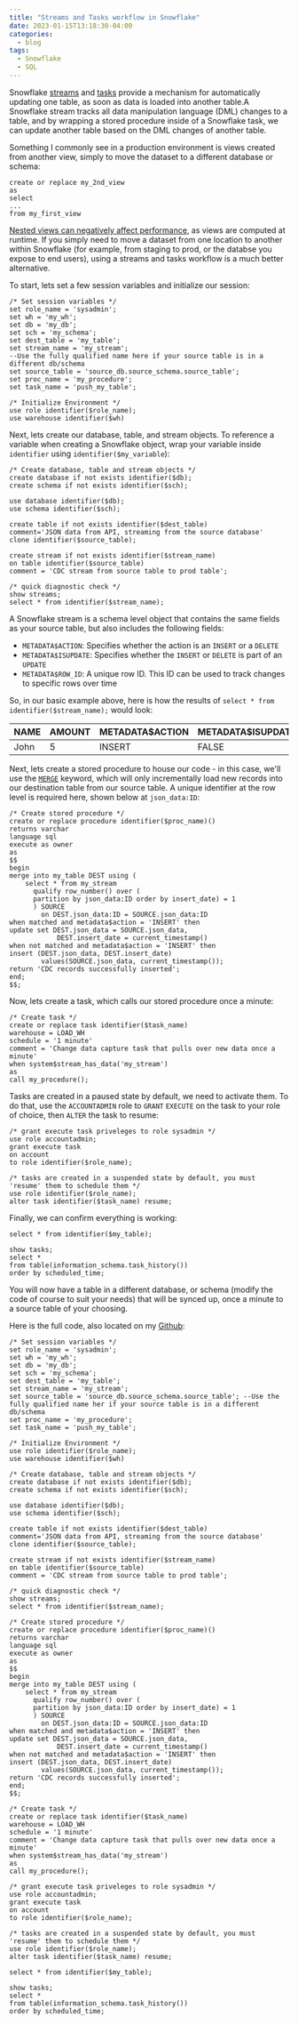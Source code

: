 ```yaml
---
title: "Streams and Tasks workflow in Snowflake"
date: 2023-01-15T13:18:30-04:00
categories:
  - blog
tags:
  - Snowflake
  - SQL
---
```


Snowflake [streams](https://docs.snowflake.com/en/user-guide/streams-intro.html) and [tasks](https://docs.snowflake.com/en/user-guide/tasks-intro.html) provide a mechanism for automatically updating one table, as soon as data is loaded into another table.A Snowflake stream tracks all data manipulation language (DML) changes to a table, and by wrapping a stored procedure inside of a Snowflake task, we can update another table based on the DML changes of another table.

Something I commonly see in a production environment is views created from another view, simply to move the dataset to a different database or schema:

```pgsql
create or replace my_2nd_view
as
select
...
from my_first_view
```
[Nested views can negatively affect performance](https://bornsql.ca/blog/nested-views-bad/), as views are computed at runtime. If you simply need to move a dataset from one location to another within Snowflake (for example, from staging to prod, or the databse you expose to end users), using a streams and tasks workflow is a much better alternative.

To start, lets set a few session variables and initialize our session: 
```pgsql
/* Set session variables */
set role_name = 'sysadmin';
set wh = 'my_wh';
set db = 'my_db';
set sch = 'my_schema';
set dest_table = 'my_table';
set stream_name = 'my_stream';
--Use the fully qualified name here if your source table is in a different db/schema
set source_table = 'source_db.source_schema.source_table'; 
set proc_name = 'my_procedure';
set task_name = 'push_my_table';

/* Initialize Environment */
use role identifier($role_name);
use warehouse identifier($wh)
```
Next, lets create our database, table, and stream objects. To reference a variable when creating a Snowflake object, wrap your variable inside `identifier` using `identifier($my_variable`):

```pgsql
/* Create database, table and stream objects */
create database if not exists identifier($db);
create schema if not exists identifier($sch);

use database identifier($db);
use schema identifier($sch);

create table if not exists identifier($dest_table)
comment='JSON data from API, streaming from the source database'
clone identifier($source_table);

create stream if not exists identifier($stream_name) 
on table identifier($source_table)
comment = 'CDC stream from source table to prod table';

/* quick diagnostic check */
show streams;
select * from identifier($stream_name);
```

A Snowflake stream is a schema level object that contains the same fields as your source table, but also includes the following fields:

* `METADATA$ACTION`: Specifies whether the action is an `INSERT` or a `DELETE`
* `METADATA$ISUPDATE`: Specifies whether the `INSERT` or `DELETE` is part of an `UPDATE`
* `METADATA$ROW_ID`: A unique row ID. This ID can be used to track changes to specific rows over time

So, in our basic example above, here is how the results of `select * from identifier($stream_name);` would look:

| NAME | AMOUNT | METADATA\$ACTION | METADATA\$ISUPDATE | METADATA\$ROW_ID |
| ---- | ------ | ---------------- | ------------------ | ---------------- |
| John | 5 | INSERT | FALSE | 3d5ttsht47wssy8bv |

Next, lets create a stored procedure to house our code - in this case, we'll use the [`MERGE`](https://docs.snowflake.com/en/sql-reference/sql/merge.html) keyword, which will only incrementally load new records into our destination table from our source table. A unique identifier at the row level is required here, shown below at `json_data:ID`:

```pgsql
/* Create stored procedure */
create or replace procedure identifier($proc_name)()
returns varchar
language sql
execute as owner
as
$$
begin
merge into my_table DEST using (
    select * from my_stream
      qualify row_number() over (
      partition by json_data:ID order by insert_date) = 1
      ) SOURCE
        on DEST.json_data:ID = SOURCE.json_data:ID
when matched and metadata$action = 'INSERT' then 
update set DEST.json_data = SOURCE.json_data,
            DEST.insert_date = current_timestamp()
when not matched and metadata$action = 'INSERT' then 
insert (DEST.json_data, DEST.insert_date)
        values(SOURCE.json_data, current_timestamp());
return 'CDC records successfully inserted';
end;
$$;
```

Now, lets create a task, which calls our stored procedure once a minute:
```pgsql
/* Create task */
create or replace task identifier($task_name)
warehouse = LOAD_WH
schedule = '1 minute'
comment = 'Change data capture task that pulls over new data once a minute'
when system$stream_has_data('my_stream')
as
call my_procedure();
```

Tasks are created in a paused state by default, we need to activate them. To do that, use the `ACCOUNTADMIN` role to `GRANT` `EXECUTE` on the task to your role of choice, then `ALTER` the task to resume:
```pgsql
/* grant execute task priveleges to role sysadmin */
use role accountadmin;
grant execute task 
on account 
to role identifier($role_name);

/* tasks are created in a suspended state by default, you must 'resume' them to schedule them */
use role identifier($role_name);
alter task identifier($task_name) resume;
```

Finally, we can confirm everything is working:

```pgsql
select * from identifier($my_table);

show tasks;
select * 
from table(information_schema.task_history()) 
order by scheduled_time;
```

You will now have a table in a different database, or schema (modify the code of course to suit your needs) that will be synced up, once a minute to a source table of your choosing.

Here is the full code, also located on my [Github](https://github.com/MartyC-137/Data-Engineering/blob/main/SQL/Snowflake_Basic_CDC_Pipeline_Using_Streams_Tasks.sql):

```pgsql
/* Set session variables */
set role_name = 'sysadmin';
set wh = 'my_wh';
set db = 'my_db';
set sch = 'my_schema';
set dest_table = 'my_table';
set stream_name = 'my_stream';
set source_table = 'source_db.source_schema.source_table'; --Use the fully qualified name her if your source table is in a different db/schema
set proc_name = 'my_procedure';
set task_name = 'push_my_table';

/* Initialize Environment */
use role identifier($role_name);
use warehouse identifier($wh)

/* Create database, table and stream objects */
create database if not exists identifier($db);
create schema if not exists identifier($sch);

use database identifier($db);
use schema identifier($sch);

create table if not exists identifier($dest_table)
comment='JSON data from API, streaming from the source database'
clone identifier($source_table);

create stream if not exists identifier($stream_name) 
on table identifier($source_table)
comment = 'CDC stream from source table to prod table';

/* quick diagnostic check */
show streams;
select * from identifier($stream_name);

/* Create stored procedure */
create or replace procedure identifier($proc_name)()
returns varchar
language sql
execute as owner
as
$$
begin
merge into my_table DEST using (
    select * from my_stream
      qualify row_number() over (
      partition by json_data:ID order by insert_date) = 1
      ) SOURCE
        on DEST.json_data:ID = SOURCE.json_data:ID
when matched and metadata$action = 'INSERT' then 
update set DEST.json_data = SOURCE.json_data,
            DEST.insert_date = current_timestamp()
when not matched and metadata$action = 'INSERT' then 
insert (DEST.json_data, DEST.insert_date)
        values(SOURCE.json_data, current_timestamp());
return 'CDC records successfully inserted';
end;
$$;

/* Create task */
create or replace task identifier($task_name)
warehouse = LOAD_WH
schedule = '1 minute'
comment = 'Change data capture task that pulls over new data once a minute'
when system$stream_has_data('my_stream')
as
call my_procedure();

/* grant execute task priveleges to role sysadmin */
use role accountadmin;
grant execute task 
on account 
to role identifier($role_name);

/* tasks are created in a suspended state by default, you must 'resume' them to schedule them */
use role identifier($role_name);
alter task identifier($task_name) resume;

select * from identifier($my_table);

show tasks;
select * 
from table(information_schema.task_history()) 
order by scheduled_time;
```